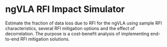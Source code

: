 # ngVLA RFI Impact Simulator

Estimate the fraction of data loss due to RFI for the ngVLA using sample RFI characteristics, several RFI mitigation options and the effect of decorrelation. The purpose is a cost-benefit analysis of implementing end-to-end RFI mitigation solutions. 